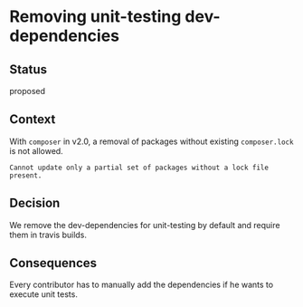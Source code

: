 # Removing unit-testing dev-dependencies

## Status

proposed

## Context

With `composer` in v2.0, a removal of packages without existing `composer.lock` is not allowed.

```
Cannot update only a partial set of packages without a lock file present.
```

## Decision

We remove the dev-dependencies for unit-testing by default and require them in travis builds.

## Consequences

Every contributor has to manually add the dependencies if he wants to execute unit tests.
